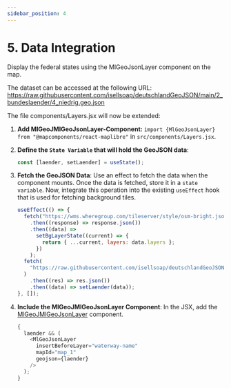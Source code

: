 ```yaml
---
sidebar_position: 4
---
```


# 5. Data Integration

Display the federal states using the MlGeoJsonLayer component on the map.

The dataset can be accessed at the following URL:
https://raw.githubusercontent.com/isellsoap/deutschlandGeoJSON/main/2_bundeslaender/4_niedrig.geo.json

The file components/Layers.jsx will now be extended:

1. **Add MlGeoJMlGeoJsonLayer-Component:** `import {MlGeoJsonLayer} from "@mapcomponents/react-maplibre"` in `src/components/Layers.jsx`.

2. **Define the `State Variable` that will hold the GeoJSON data**:

   ```javascript
   const [laender, setLaender] = useState();
   ```

3. **Fetch the GeoJSON Data**:
   Use an effect to fetch the data when the component mounts. Once the data is fetched, store it in a `state variable`. Now, integrate this operation into the existing `useEffect` hook that is used for fetching background tiles.

   ```javascript
   useEffect(() => {
     fetch("https://wms.wheregroup.com/tileserver/style/osm-bright.json")
       .then((response) => response.json())
       .then((data) =>
         setBgLayerState((current) => {
           return { ...current, layers: data.layers };
         })
       );
     fetch(
       "https://raw.githubusercontent.com/isellsoap/deutschlandGeoJSON/main/2_bundeslaender/4_niedrig.geo.json"
     )
       .then((res) => res.json())
       .then((data) => setLaender(data));
   }, []);
   ```

4. **Include the MlGeoJMlGeoJsonLayer Component**: In the JSX, add the [MlGeoJMlGeoJsonLayer](/docs/components/Layer_Components/MlGeoJsonLayer) component.

   ```javascript
   {
     laender && (
       <MlGeoJsonLayer
         insertBeforeLayer="waterway-name"
         mapId="map_1"
         geojson={laender}
       />
     );
   }
   ```
